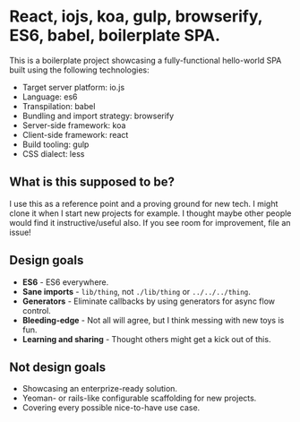 # React, iojs, koa, gulp, browserify, ES6, babel, boilerplate SPA.

This is a boilerplate project showcasing a fully-functional hello-world SPA built using the following technologies:

 * Target server platform: io.js
 * Language: es6
 * Transpilation: babel
 * Bundling and import strategy: browserify
 * Server-side framework: koa
 * Client-side framework: react
 * Build tooling: gulp
 * CSS dialect: less

## What is this supposed to be?

I use this as a reference point and a proving ground for new tech. I might clone it when I start new projects for example. I thought maybe other people would find it instructive/useful also. If you see room for improvement, file an issue!

## Design goals

 * **ES6** - ES6 everywhere.
 * **Sane imports** - `lib/thing`, not `./lib/thing` or `../../../thing`.
 * **Generators** - Eliminate callbacks by using generators for async flow control.
 * **Bleeding-edge** - Not all will agree, but I think messing with new toys is fun.
 * **Learning and sharing** - Thought others might get a kick out of this.

## Not design goals

 * Showcasing an enterprize-ready solution.
 * Yeoman- or rails-like configurable scaffolding for new projects.
 * Covering every possible nice-to-have use case.


